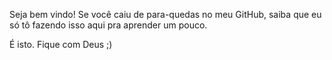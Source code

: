 Seja bem vindo!
Se você caiu de para-quedas no meu GitHub, saiba que eu só tô fazendo isso aqui pra aprender um pouco.

É isto. Fique com Deus ;)

